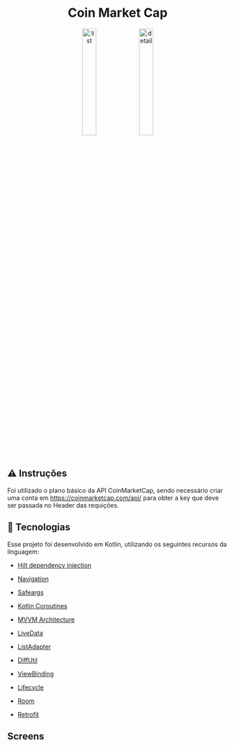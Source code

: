<h1 align="center">
   Coin Market Cap
</h1>

<p align="center">
  <img alt="list" src=".github/list.jpg" width="25%">
  <img alt="detail" src=".github/details.jpg" width="25%">
</p>

## ⚠️ Instruções

Foi utilizado o plano básico da API CoinMarketCap, sendo necessário criar uma conta em https://coinmarketcap.com/api/ para obter a key que deve ser passada no Header das requições.

## 🚀 Tecnologias

Esse projeto foi desenvolvido em Kotlin, utilizando os seguintes recursos da linguagem:

* [Hilt dependency injection](https://developer.android.com/training/dependency-injection/hilt-android)

* [Navigation](https://developer.android.com/guide/navigation)

* [Safeargs](https://developer.android.com/guide/navigation/navigation-pass-data)

* [Kotlin Coroutines](https://developer.android.com/kotlin/coroutines)

* [MVVM Architecture](https://developer.android.com/jetpack/guide)

* [LiveData](https://developer.android.com/topic/libraries/architecture/livedata)

* [ListAdapter](https://developer.android.com/topic/libraries/architecture/paging/v3-overview)

* [DiffUtil](https://developer.android.com/reference/androidx/recyclerview/widget/DiffUtil)

* [ViewBinding](https://developer.android.com/topic/libraries/view-binding)

* [Lifecycle](https://developer.android.com/guide/components/activities/activity-lifecycle)

* [Room](https://developer.android.com/training/data-storage/room)

* [Retrofit](https://square.github.io/retrofit/)

## Screens
